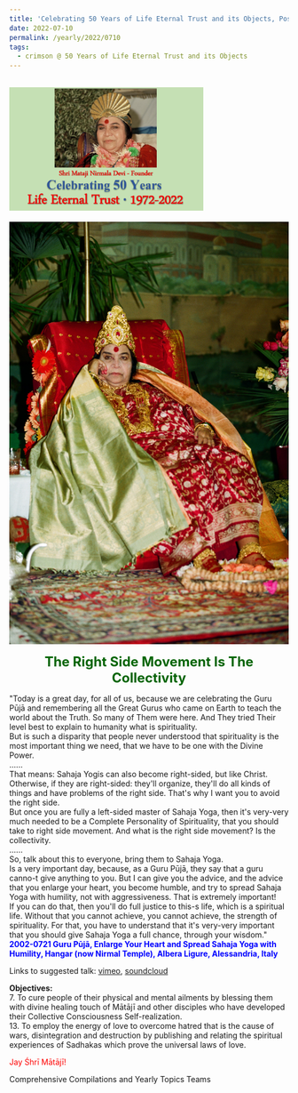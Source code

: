 ```yaml
---
title: 'Celebrating 50 Years of Life Eternal Trust and its Objects, Post 21'
date: 2022-07-10
permalink: /yearly/2022/0710
tags:
  - crimson @ 50 Years of Life Eternal Trust and its Objects
---
```


<br>
<div style="text-align: left"><img src="/images/Celebrating50YearsLET.png" width="350" /></div><br>

<div style="text-align: center"><img src="/images/image990_Photo_credit_Michael_Markl.jpg" /></div>

<p style="color:DarkGreen; text-align:center">
<font size="+2"><b>The Right Side Movement Is The Collectivity</b><br></font>
</p>

<p>
"Today is a great day, for all of us, because we are celebrating the Guru Pūjā and remembering all the Great Gurus who came on Earth to teach the world about the Truth. So many of Them were here. And They tried Their level best to explain to humanity what is spirituality.<br>
But is such a disparity that people never understood that spirituality is the most important thing we need, that we have to be one with the Divine Power.<br>
......<br>
That means: Sahaja Yogis can also become right-sided, but like Christ. Otherwise, if they are right-sided: they'll organize, they'll do all kinds of things and have problems of the right side. That's why I want you to avoid the right side.<br>
But once you are fully a left-sided master of Sahaja Yoga, then it's very-very much needed to be a Complete Personality of Spirituality, that you should take to right side movement. And what is the right side movement? Is the collectivity.<br>
......<br>
So, talk about this to everyone, bring them to Sahaja Yoga.<br>
Is a very important day, because, as a Guru Pūjā, they say that a guru canno-t give anything to you. But I can give you the advice, and the advice that you enlarge your heart, you become humble, and try to spread Sahaja Yoga with humility, not with aggressiveness. That is extremely important!<br>
If you can do that, then you'll do full justice to this-s life, which is a spiritual life. Without that you cannot achieve, you cannot achieve, the strength of spirituality. For that, you have to understand that it's very-very important that you should give Sahaja Yoga a full chance, through your wisdom."<br>
<font color="blue"><b>2002-0721 Guru Pūjā, Enlarge Your Heart and Spread Sahaja Yoga with Humility, Hangar (now Nirmal Temple), Albera Ligure, Alessandria, Italy</b></font><br>
</p>

Links to suggested talk: <a href="https://vimeo.com/24547969"> vimeo</a>, <a href="https://soundcloud.com/nirmala-vidya-portal/2002-0727-1-guru_puja-1-wav"> soundcloud</a><br>

<p>
<b>Objectives:</b><br>
7. To cure people of their physical and mental ailments by blessing them with divine healing touch of Mātājī and other disciples who have developed their Collective Consciousness Self-realization.<br>
13. To employ the energy of love to overcome hatred that is the cause of wars, disintegration and destruction by publishing and relating the spiritual experiences of Sadhakas which prove the universal laws of love.
</p>

<p style="color:red;">Jay Śhrī Mātājī!</p>

<p>Comprehensive Compilations and Yearly Topics Teams</p>